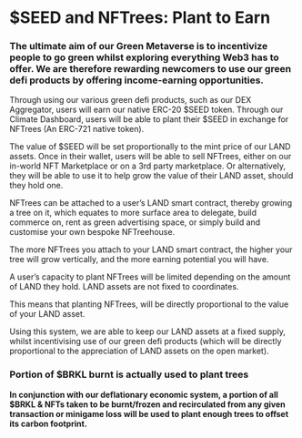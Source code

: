 # $SEED and NFTrees: Plant to Earn

### The ultimate aim of our Green Metaverse is to incentivize people to go green whilst exploring everything Web3 has to offer. We are therefore rewarding newcomers to use our green defi products by offering income-earning opportunities.

Through using our various green defi products, such as our DEX Aggregator, users will earn our native ERC-20 $SEED token. Through our Climate Dashboard, users will be able to plant their $SEED in exchange for NFTrees (An ERC-721 native token).&#x20;

The value of $SEED will be set proportionally to the mint price of our LAND assets. Once in their wallet, users will be able to sell NFTrees, either on our in-world NFT Marketplace or on a 3rd party marketplace. Or alternatively, they will be able to use it to help grow the value of their LAND asset, should they hold one.&#x20;

NFTrees can be attached to a user’s LAND smart contract, thereby growing a tree on it, which equates to more surface area to delegate, build commerce on, rent as green advertising space, or simply build and customise your own bespoke NFTreehouse.&#x20;

The more NFTrees you attach to your LAND smart contract, the higher your tree will grow vertically, and the more earning potential you will have.

A user’s capacity to plant NFTrees will be limited depending on the amount of LAND they hold. LAND assets are not fixed to coordinates.&#x20;

This means that planting NFTrees, will be directly proportional to the value of your LAND asset.

Using this system, we are able to keep our LAND assets at a fixed supply, whilst incentivising use of our green defi products (which will be directly proportional to the appreciation of LAND assets on the open market).

### **Portion of $BRKL burnt is actually used to plant trees**

**In conjunction with our deflationary economic system, a portion of all $BRKL & NFTs taken to be burnt/frozen and recirculated from any given transaction or minigame loss will be used to plant enough trees to offset its carbon footprint.**
